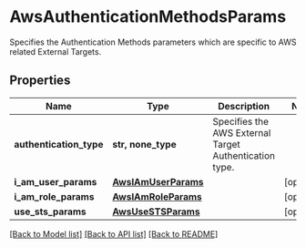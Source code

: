 # AwsAuthenticationMethodsParams

Specifies the Authentication Methods parameters which are specific to AWS related External Targets.

## Properties
Name | Type | Description | Notes
------------ | ------------- | ------------- | -------------
**authentication_type** | **str, none_type** | Specifies the AWS External Target Authentication type. | 
**i_am_user_params** | [**AwsIAmUserParams**](AwsIAmUserParams.md) |  | [optional] 
**i_am_role_params** | [**AwsIAmRoleParams**](AwsIAmRoleParams.md) |  | [optional] 
**use_sts_params** | [**AwsUseSTSParams**](AwsUseSTSParams.md) |  | [optional] 

[[Back to Model list]](../README.md#documentation-for-models) [[Back to API list]](../README.md#documentation-for-api-endpoints) [[Back to README]](../README.md)


